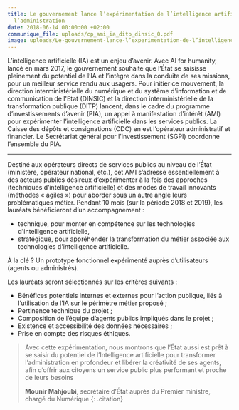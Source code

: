 ```yaml
---
title: Le gouvernement lance l’expérimentation de l’intelligence artificielle dans
  l’administration
date: 2018-06-14 00:00:00 +02:00
communique_file: uploads/cp_ami_ia_ditp_dinsic_0.pdf
image: uploads/Le-gouvernement-lance-l’experimentation-de-l’intelligence-artificielle-dans-l’administration.jpeg
---
```


<div class="en-tete">L’intelligence artificielle (IA) est un enjeu d’avenir. Avec AI for humanity, lancé en mars 2017,
le gouvernement souhaite que l’État se saisisse pleinement du potentiel de l’IA et l’intègre dans la conduite de ses
missions, pour un meilleur service rendu aux usagers. Pour initier ce mouvement, la direction interministérielle du
numérique et du système d'information et de communication de l'Etat (DINSIC) et la direction interministérielle de la
transformation publique (DITP) lancent, dans le cadre du programme d’investissements d’avenir (PIA), un appel à
manifestation d'intérêt (AMI) pour expérimenter l’intelligence artificielle dans les services publics. La Caisse des
dépôts et consignations (CDC) en est l’opérateur administratif et financier. Le Secrétariat général pour
l'investissement (SGPI) coordonne l’ensemble du PIA. </div>

--------

Destiné aux opérateurs directs de services publics au niveau de l’État (ministère, opérateur national, etc.), cet AMI
s’adresse essentiellement à des acteurs publics désireux d’expérimenter à la fois des approches (techniques
d’intelligence artificielle) et des modes de travail innovants (méthodes « agiles ») pour aborder sous un autre angle
leurs problématiques métier. Pendant 10 mois (sur la période 2018 et 2019), les lauréats bénéficieront
d’un accompagnement :

* technique, pour monter en compétence sur les technologies d'intelligence artificielle,
* stratégique, pour appréhender la transformation du métier associée aux technologies d'intelligence artificielle.
 

À la clé ? Un prototype fonctionnel expérimenté auprès d’utilisateurs (agents ou administrés).

Les lauréats seront sélectionnés sur les critères suivants :

* Bénéfices potentiels internes et externes pour l’action publique, liés à l’utilisation de l’IA sur le périmètre métier proposé ;
* Pertinence technique du projet ;
* Composition de l’équipe d’agents publics impliqués dans le projet ;
* Existence et accessibilité des données nécessaires ;
* Prise en compte des risques éthiques.

> Avec cette expérimentation, nous montrons que l’État aussi est prêt à se saisir du potentiel de l’Intelligence
> artificielle pour transformer l’administration en profondeur et libérer la créativité de ses agents, afin d’offrir
> aux citoyens un service public plus performant et proche de leurs besoins
>
> **Mounir Mahjoubi**, secrétaire d’État auprès du Premier ministre, chargé du Numérique
{: .citation}


